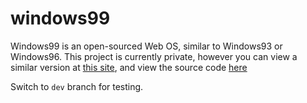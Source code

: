 # windows99

Windows99 is an open-sourced Web OS, similar to Windows93 or Windows96. This project is currently private, however you can view a similar version at [this site](https://itspablo.glitch.me), and view the source code [here](https://glitch.com/edit/#!/itspablo)

Switch to `dev` branch for testing.
